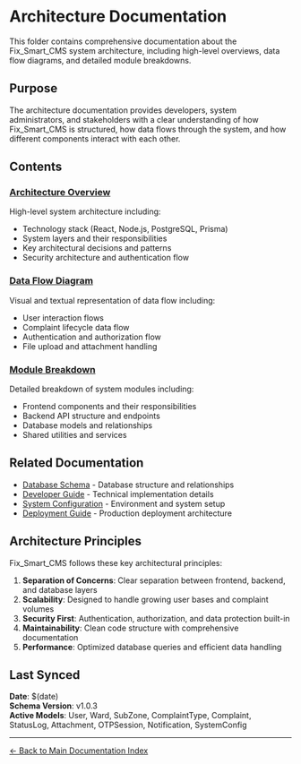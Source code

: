 # Architecture Documentation

This folder contains comprehensive documentation about the Fix_Smart_CMS system architecture, including high-level overviews, data flow diagrams, and detailed module breakdowns.

## Purpose

The architecture documentation provides developers, system administrators, and stakeholders with a clear understanding of how Fix_Smart_CMS is structured, how data flows through the system, and how different components interact with each other.

## Contents

### [Architecture Overview](./ARCHITECTURE_OVERVIEW.md)
High-level system architecture including:
- Technology stack (React, Node.js, PostgreSQL, Prisma)
- System layers and their responsibilities
- Key architectural decisions and patterns
- Security architecture and authentication flow

### [Data Flow Diagram](./DATA_FLOW_DIAGRAM.md)
Visual and textual representation of data flow including:
- User interaction flows
- Complaint lifecycle data flow
- Authentication and authorization flow
- File upload and attachment handling

### [Module Breakdown](./MODULE_BREAKDOWN.md)
Detailed breakdown of system modules including:
- Frontend components and their responsibilities
- Backend API structure and endpoints
- Database models and relationships
- Shared utilities and services

## Related Documentation

- [Database Schema](../database/README.md) - Database structure and relationships
- [Developer Guide](../developer/README.md) - Technical implementation details
- [System Configuration](../system/README.md) - Environment and system setup
- [Deployment Guide](../deployment/README.md) - Production deployment architecture

## Architecture Principles

Fix_Smart_CMS follows these key architectural principles:

1. **Separation of Concerns**: Clear separation between frontend, backend, and database layers
2. **Scalability**: Designed to handle growing user bases and complaint volumes
3. **Security First**: Authentication, authorization, and data protection built-in
4. **Maintainability**: Clean code structure with comprehensive documentation
5. **Performance**: Optimized database queries and efficient data handling

## Last Synced

**Date**: $(date)  
**Schema Version**: v1.0.3  
**Active Models**: User, Ward, SubZone, ComplaintType, Complaint, StatusLog, Attachment, OTPSession, Notification, SystemConfig

---

[← Back to Main Documentation Index](../README.md)